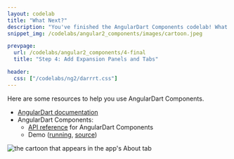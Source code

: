 ```yaml
---
layout: codelab
title: "What Next?"
description: "You've finished the AngularDart Components codelab! What next?"
snippet_img: /codelabs/angular2_components/images/cartoon.jpeg

prevpage:
  url: /codelabs/angular2_components/4-final
  title: "Step 4: Add Expansion Panels and Tabs"

header:
  css: ["/codelabs/ng2/darrrt.css"]
---
```


Here are some resources to help you use AngularDart Components.

* [AngularDart documentation](/angular/guide)
* AngularDart Components:
  * [API reference]({{site.acx_api}}/) for AngularDart Components
  * Demo ([running](https://dart-lang.github.io/angular2_components_example/),
    [source](https://github.com/dart-lang/angular2_components_example))

<img src="/codelabs/angular2_components/images/cartoon.jpeg"
    alt="the cartoon that appears in the app's About tab" >
